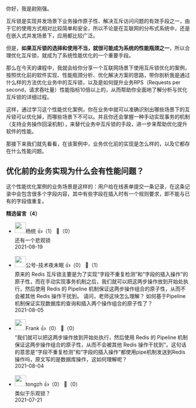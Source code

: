 你好，我是尉刚强。

互斥锁是实现并发场景下业务操作原子性、解决互斥访问问题的有效手段之一，由于它的使用方式相对比较简单和安全，所以不论是在互联网的分布式系统中，还是在嵌入式并发场景下，应用都比较广泛。

但是，**如果互斥锁的选择和使用不当，就很可能成为系统的性能瓶颈之一**，所以合理优化互斥锁，就成为了系统性能优化的一个重要手段。

那么在今天的课程中，我就会给你分享一个互联网场景下使用互斥锁优化的案例，按照优化前的软件实现、性能瓶颈分析、优化解决方案的思路，带你剖析我是通过什么样的方法优化业务中的互斥锁，以及是如何提升业务RPS（Requests per second，请求吞吐量）性能指标10倍以上的，从而帮助你全面地了解分析与优化互斥锁的详细过程。

这样，通过学习这个性能优化案例，你在业务中就可以准确识别出哪些场景下的互斥锁可以优化掉，而哪些场景下不可以。并且你还会掌握一种手动实现事务的机制（支持业务操作回滚机制），来替代业务中互斥锁的手段，进一步来帮助优化提升软件的性能。

那接下来我们就先看看，在该案例中，业务优化前的实现是怎么样的，以及它都存在什么性能问题。

## 优化前的业务实现为什么会有性能问题？

这个性能优化案例的业务场景是这样的：用户给在线表单提交一条记录，在这条记录中会包含很多个字段内容，其中有些字段在插入时有一个规则要求，即不能与已有的字段值重复。
<div><strong>精选留言（4）</strong></div><ul>
<li><img src="" width="30px"><span>杨统</span> 👍（1） 💬（0）<div>还有一个悲观锁</div>2021-08-19</li><br/><li><img src="https://static001.geekbang.org/account/avatar/00/0f/77/b3/991f3f9b.jpg" width="30px"><span>公号-技术夜未眠</span> 👍（0） 💬（1）<div>原来的 Redis 互斥锁主要是为了实现“字段不重复检测”和“字段的插入操作”的原子性，而在手动实现事务机制之后，我们就可以把这两步操作放到开始处执行，然后使用 Redis 的 Pipeline 机制保证这两步操作组合的原子性，从而不会被其他 Redis 操作干扰到。
请问，老师这块怎么理解？ 如何基于Pipeline 机制保证实现数据库的查询和插入两个操作组合的原子性了？</div>2021-08-05</li><br/><li><img src="https://static001.geekbang.org/account/avatar/00/13/ad/0e/91fdb782.jpg" width="30px"><span>Frank</span> 👍（0） 💬（0）<div>“我们就可以把这两步操作放到开始处执行，然后使用 Redis 的 Pipeline 机制保证这两步操作组合的原子性，从而不会被其他 Redis 操作干扰到”。这句话的意思是“字段不重复检测”和“字段的插入操作”都使用pipe机制发送到Redis操作吗，原文写的是数据库操作，这如何理解呢？</div>2021-08-04</li><br/><li><img src="https://static001.geekbang.org/account/avatar/00/0f/e5/f0/fad6bf9e.jpg" width="30px"><span>tongzh</span> 👍（0） 💬（0）<div>类似于乐观锁？</div>2021-07-21</li><br/>
</ul>